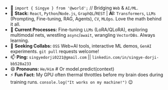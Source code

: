 - 👋 `import { Singye } from '@world';` // Bridging `Web` & `AI/ML`.
- 👀 **Stack:** `React`, `Python`/`Node.js`, `GraphQL`/`REST` | **AI:** `Transformers`, `LLMs` (Prompting, Fine-tuning, RAG, Agents), `CV`, `MLOps`. Love the math behind it all.
- 🌱 **Current Processes:** Fine-tuning `LLMs` (LoRA/QLoRA), exploring multimodal nets, wrestling `async`/`await`, wrangling `VectorDBs`. Always learning.
- 💞️ **Seeking Collabs:** `OSS` Web+AI tools, interactive ML demos, `GenAI` experiments. `git pull` requests welcome!
- 📫 **Ping:** `singyedorji0221@gmail.com` || `linkedin.com/in/singye-dorji-bb528a233`
- 😄 **Pronouns:** `He/Him` # Or model.predict(context)
- ⚡ **Fun Fact:** My GPU often thermal throttles before my brain does during training runs. `console.log("It works on my machine!")` 😉
